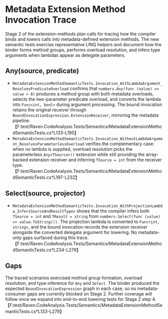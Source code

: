# Metadata Extension Method Invocation Trace

Stage 2 of the extension-methods plan calls for tracing how the compiler binds
and lowers calls into metadata-defined extension methods. The new semantic tests
exercise representative LINQ helpers and document how the binder forms method
groups, performs overload resolution, and infers type arguments when lambdas
appear as delegate parameters.

## Any(source, predicate)

* `MetadataExtensionMethodSemanticTests.Invocation_WithLambdaArgument_ResolvesPredicateOverload`
  confirms that `numbers.Any(func (value) => value > 0)` produces a method group
  with both metadata overloads, selects the two-parameter predicate overload,
  and converts the lambda into `Func<int, bool>` during argument processing.
  The bound invocation retains the original receiver through
  `BoundInvocationExpression.ExtensionReceiver`, mirroring the metadata
  pipeline.【F:test/Raven.CodeAnalysis.Tests/Semantics/MetadataExtensionMethodSemanticTests.cs†L133-L195】
* `MetadataExtensionMethodSemanticTests.Invocation_WithoutLambdaArgument_ResolvesParameterlessOverload`
  verifies the complementary case: when no lambda is supplied, overload
  resolution picks the parameterless `Any<TSource>()` extension while still
  providing the array-backed extension receiver and inferring `TSource = int`
  from the receiver type.【F:test/Raven.CodeAnalysis.Tests/Semantics/MetadataExtensionMethodSemanticTests.cs†L197-L232】

## Select(source, projector)

* `MetadataExtensionMethodSemanticTests.Invocation_WithProjectionLambda_InfersSourceAndResultTypes`
  shows that the compiler infers both `TSource = int` and `TResult = string`
  from `numbers.Select(func (value) => value.ToString())`. The projection lambda
  is converted to `Func<int, string>`, and the bound invocation records the
  extension receiver alongside the converted delegate argument for lowering.
  No metadata-only gaps surfaced during this trace.【F:test/Raven.CodeAnalysis.Tests/Semantics/MetadataExtensionMethodSemanticTests.cs†L234-L279】

## Gaps

The traced scenarios exercised method group formation, overload resolution, and
type inference for `Any` and `Select`. The binder produced the expected
`BoundInvocationExpression` graph in each case, so no metadata-consumer gaps are
currently blocked on Stage 2. Further coverage will follow once we expand into
end-to-end lowering tests for Stage 2 step 4.【F:test/Raven.CodeAnalysis.Tests/Semantics/MetadataExtensionMethodSemanticTests.cs†L133-L279】

